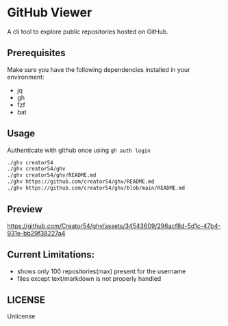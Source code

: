 # GitHub Viewer

A cli tool to explore public repositories hosted on GitHub.

## Prerequisites

Make sure you have the following dependencies installed in your environment:

- jq
- gh
- fzf
- bat

## Usage

Authenticate with github once using ```gh auth login```

```bash
./ghv creator54
./ghv creator54/ghv
./ghv creator54/ghv/README.md
./ghv https://github.com/creator54/ghv/README.md
./ghv https://github.com/creator54/ghv/blob/main/README.md
```

## Preview
https://github.com/Creator54/ghv/assets/34543609/296acf8d-5d1c-47b4-931e-bb29f38227a4

## Current Limitations:
* shows only 100 repositories(max) present for the username
* files except text/markdown is not properly handled

## LICENSE

Unlicense
